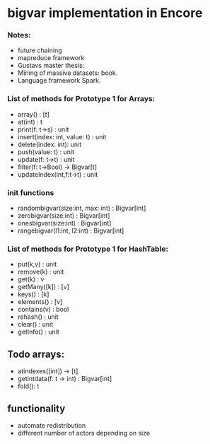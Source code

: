 # bigvar implementation in Encore

### Notes:
   * future chaining
   * mapreduce framework
   * Gustavs master thesis:
   * Mining of massive datasets: book.
   * Language framework Spark.

### List of methods for Prototype 1 for Arrays:

* array() : [t]
* at(int) : t
* print(f: t->s) : unit
* insert(index: int, value: t) : unit
* delete(index: int): unit
* push(value: t) : unit
* update(f: t->t) : unit
* filter(f: t->Bool) -> Bigvar[t]
* updateIndex(int,f:t->t) : unit

### init functions
* randombigvar(size:int, max: int) : Bigvar[int]
* zerobigvar(size:int) : Bigvar[int]
* onesbigvar(size:int) : Bigvar[int]
* rangebigvar(l1:int, l2:int) : Bigvar[int]

### List of methods for Prototype 1 for HashTable:
* put(k,v) : unit
* remove(k) : unit
* get(k) : v
* getMany([k]) : [v]
* keys() : [k]
* elements() : [v]
* contains(v) : bool
* rehash() : unit
* clear() : unit
* getInfo() : unit

## Todo arrays:
* atindexes([int]) -> [t]
* getintdata(f: t -> int) : Bigvar[int]
* fold(): t

## functionality
* automate redistribution
* different number of actors depending on size

